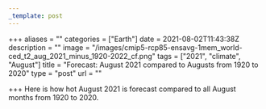 ```yaml
---
_template: post
---
```



+++
aliases = ""
categories = ["Earth"]
date = 2021-08-02T11:43:38Z
description = ""
image = "/images/cmip5-rcp85-ensavg-1mem_world-ced_t2_aug_2021_minus_1920-2022_cf.png"
tags = ["2021", "climate", "August"]
title = "Forecast: August 2021 compared to Augusts from 1920 to 2020"
type = "post"
url = ""

+++
Here is how hot August 2021 is forecast compared to all August months from 1920 to 2020.
